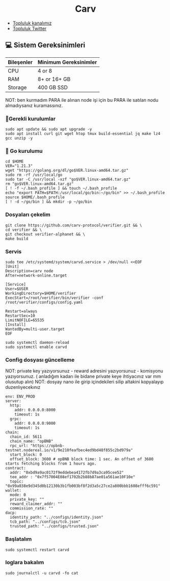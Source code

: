 

<h1 align="center"> Carv </h1>

 * [Topluluk kanalımız](https://t.me/corenodechat)<br>
 * [Topluluk Twitter](https://twitter.com/corenodeHQ)<br>

## 💻 Sistem Gereksinimleri
| Bileşenler | Minimum Gereksinimler | 
| ------------ | ------------ |
| CPU |	4 or 8 |
| RAM	| 8+ or 16+ GB |
| Storage	| 400 GB SSD |

NOT: ben kurmadım PARA ile alınan node işi için bu PARA ile satılan nodu almadıysanız kuramassınız.

### 🚧Gerekli kurulumlar
```
sudo apt update && sudo apt upgrade -y
sudo apt install curl git wget htop tmux build-essential jq make lz4 gcc unzip -y
```

### 🚧 Go kurulumu
```
cd $HOME
VER="1.21.3"
wget "https://golang.org/dl/go$VER.linux-amd64.tar.gz"
sudo rm -rf /usr/local/go
sudo tar -C /usr/local -xzf "go$VER.linux-amd64.tar.gz"
rm "go$VER.linux-amd64.tar.gz"
[ ! -f ~/.bash_profile ] && touch ~/.bash_profile
echo "export PATH=$PATH:/usr/local/go/bin:~/go/bin" >> ~/.bash_profile
source $HOME/.bash_profile
[ ! -d ~/go/bin ] && mkdir -p ~/go/bin
```

### Dosyaları çekelim
```
git clone https://github.com/carv-protocol/verifier.git && \
cd verifier && \
git checkout verifier-alphanet && \
make build
```
### Servis
```
sudo tee /etc/systemd/system/carvd.service > /dev/null <<EOF
[Unit]
Description=carv node
After=network-online.target

[Service]
User=$USER
WorkingDirectory=$HOME/verifier
ExecStart=/root/verifier/bin/verifier -conf /root/verifier/configs/config.yaml

Restart=always
RestartSec=10
LimitNOFILE=65535
[Install]
WantedBy=multi-user.target
EOF
```
```
sudo systemctl daemon-reload
sudo systemctl enable carvd
```
### Config dosyası güncelleme
NOT: private key yazıyorsunuz - reward adresini yazıyorsunuz - komisyonu yazıyorsunuz. ( anladığım kadarı ile bidane private keye ihtiyacınız var mm olusutup alın)
NOT: dosyay nano ile girip içindekileri silip altakini kopyalayıp duzenlıyecekınız
```
env: ENV_PROD
server:
  http:
    addr: 0.0.0.0:8000
    timeout: 1s
  grpc:
    addr: 0.0.0.0:9000
    timeout: 1s
chain:
  chain_id: 5611
  chain_name: "opBNB"
  rpc_url: "https://opbnb-testnet.nodereal.io/v1/9e210feafbec4ed9bd48f855c2bd979a"
  start_block: 0
  offset_block: 3600 # opBNB block time: 1 sec. An offset of 3600 starts fetching blocks from 1 hours ago.
contract:
  addr: "0xbd9a9ac0172f9eddebea4172fb7d9a3ca95cee52"
  tee_addr : "0x7f57004E08ef1702b2b88b87ae01a561ae10F10e"
  topic: "0x99a038e9d345d0b12130b3b1fb003bf8f2d3a5c27ce2a800bbb1608efff6c591"
wallet:
  mode: 0
  private_key: ""
  reward_claimer_addr: ""
  commission_rate: ""
dacp:
  identity_path: "../configs/identity.json"
  tcb_path: "../configs/tcb.json"
  trusted_path: "../configs/trusted.json"
```

### Başlatalım
```
sudo systemctl restart carvd
```
### loglara bakalım
```
sudo journalctl -u carvd -fo cat
```






















